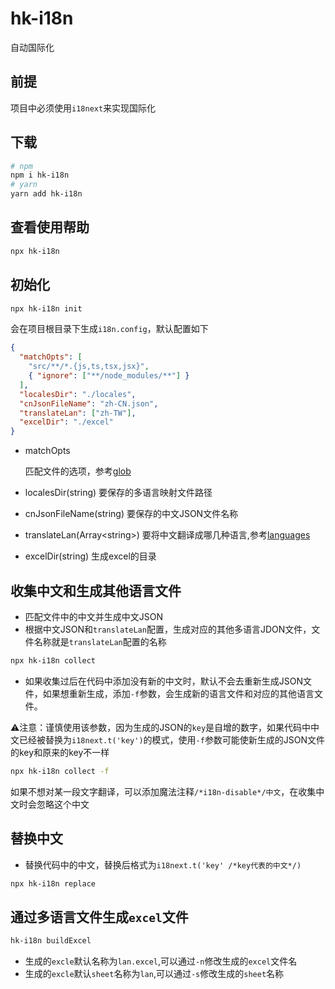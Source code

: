 # hk-i18n

自动国际化

## 前提

项目中必须使用`i18next`来实现国际化

## 下载

```bash
# npm
npm i hk-i18n
# yarn
yarn add hk-i18n
```
## 查看使用帮助
```bash
npx hk-i18n
```
## 初始化

```bash
npx hk-i18n init
```
会在项目根目录下生成`i18n.config`，默认配置如下

```json
{
  "matchOpts": [
    "src/**/*.{js,ts,tsx,jsx}",
    { "ignore": ["**/node_modules/**"] }
  ],
  "localesDir": "./locales",
  "cnJsonFileName": "zh-CN.json",
  "translateLan": ["zh-TW"],
  "excelDir": "./excel"
}
```
- matchOpts

  匹配文件的选项，参考[glob](https://www.npmjs.com/package/glob)

- localesDir(string)
  要保存的多语言映射文件路径

- cnJsonFileName(string)
  要保存的中文JSON文件名称

- translateLan(Array\<string>)
  要将中文翻译成哪几种语言,参考[languages](https://github.com/vitalets/google-translate-api/blob/master/languages.js)

- excelDir(string)
  生成excel的目录

## 收集中文和生成其他语言文件

- 匹配文件中的中文并生成中文JSON
- 根据中文JSON和`translateLan`配置，生成对应的其他多语言JDON文件，文件名称就是`translateLan`配置的名称

```bash
npx hk-i18n collect
```

- 如果收集过后在代码中添加没有新的中文时，默认不会去重新生成JSON文件，如果想重新生成，添加`-f`参数，会生成新的语言文件和对应的其他语言文件。

⚠️注意：谨慎使用该参数，因为生成的JSON的`key`是自增的数字，如果代码中中文已经被替换为`i18next.t('key')`的模式，使用`-f`参数可能使新生成的JSON文件的key和原来的key不一样

```bash
npx hk-i18n collect -f
```

如果不想对某一段文字翻译，可以添加魔法注释`/*i18n-disable*/中文`，在收集中文时会忽略这个中文



## 替换中文

- 替换代码中的中文，替换后格式为`i18next.t('key' /*key代表的中文*/)`

```bash
npx hk-i18n replace
```

## 通过多语言文件生成`excel`文件

```bash
hk-i18n buildExcel
```
- 生成的`excle`默认名称为`lan.excel`,可以通过`-n`修改生成的`excel`文件名
- 生成的`excle`默认`sheet`名称为`lan`,可以通过`-s`修改生成的`sheet`名称